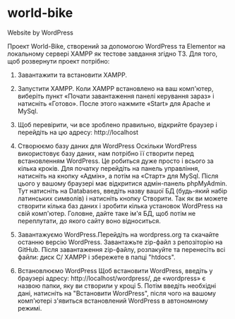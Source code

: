 # world-bike
Website by WordPress

Проект World-Bike, створений за допомогою WordPress та Elementor на локальному сервері XAMPP як тестове завдання згідно ТЗ.
Для того, щоб розвернути проект потрібно:
1. Завантажити та встановити XAMPP.
2. Запустити XAMPP. Коли XAMPP встановлено на ваш комп'ютер, виберіть пункт «Почати завантаження панелі керування зараз» і натисніть «Готово». После этого нажмите «Start» для Apache и MySql.
3. Щоб перевірити, чи все зроблено правильно, відкрийте браузер і перейдіть на цю адресу:
http://localhost

4. Створюємо базу даних для WordPress
Оскільки WordPress використовує базу даних, нам потрібно її створити перед встановленням WordPress. Це робиться дуже просто і всього за кілька кроків.
Для початку перейдіть на панель управління, натисніть на кнопку «Адмін», а потім на «Старт» для MySql. Після цього у вашому браузері має відкритися адмін-панель phpMyAdmin.
Тут натисніть на Databases, введіть назву вашої БД (будь-який набір латинських символів) і натисніть кнопку Створити. Так як ви можете створити кілька баз даних і зробити кілька установок WordPress на свій комп'ютер. Головне, дайте таке ім'я БД, щоб потім не переплутати, до якого сайту воно відноситься.

5. Завантажуємо WordPress.Перейдіть на wordpress.org та скачайте останню версію WordPress.
   Завантажьте zip-файл з репозіторію на GitHub. Після завантаження zip-файлу, розпакуйте та  перенесіть всі файли: диск С/ XAMPP і збережете в папці "htdocs".

6. Встановлюємо WordPress
Щоб встановити WordPress, введіть у браузері адресу: http://localhost/wordpress/, де «wordpress» є назвою папки, яку ви створили у кроці 5. Потім введіть необхідні дані, натисніть на "Встановити WordPress", після чого на вашому комп'ютері з'явиться встановлений WordPress в автономному режимі.


